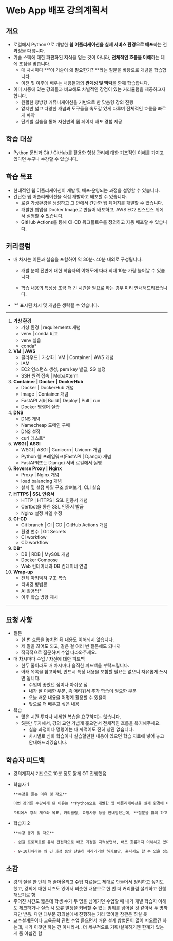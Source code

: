 # Web App 배포 강의계획서



## 개요

- 로컬에서 Python으로 개발한 **웹 어플리케이션을 실제 서비스 환경으로 배포**하는 전 과정을 다룹니다.
- 기술 스택에 대한 파편화된 지식을 얻는 것이 아니라, **전체적인 흐름을 이해**하는 데에 초점을 맞춥니다.
  - 매 차시마다 **'이 기술이 왜 필요한가?'**라는 질문을 바탕으로 개념을 학습합니다.
  - 이전 및 이후에 배우는 내용들과의 **관계성 및 맥락**을 함께 학습합니다.
- 이미 시중에 있는 강의들과 비교해도 차별적인 강점이 있는 커리큘럼을 제공하고자 합니다.
  - 원활한 양방향 커뮤니케이션을 기반으로 한 맞춤형 강의 진행
  - 얕지만 넓고 다양한 개념과 도구들을 속도감 있게 다루며 전체적인 흐름을 빠르게 파악
  - 단계별 실습을 통해 자신만의 웹 페이지 배포 경험 제공




## 학습 대상

- Python 문법과 Git / GitHub를 활용한 형상 관리에 대한 기초적인 이해를 가지고 있다면 누구나 수강할 수 있습니다.



## 학습 목표

- 현대적인 웹 어플리케이션이 개발 및 배포·운영되는 과정을 설명할 수 있습니다.
- 간단한 웹 어플리케이션을 직접 개발하고 배포할 수 있습니다.
  - 로컬 가상환경을 생성하고 그 안에서 간단한 웹 페이지를 개발할 수 있습니다.
  - 개발한 웹앱을 Docker Image로 만들어 배포하고, AWS EC2 인스턴스 위에서 실행할 수 있습니다.
  - GitHub Actions를 통해 CI-CD 워크플로우를 정의하고 자동 배포할 수 있습니다.




## 커리큘럼

- 매 차시는 이론과 실습을 포함하여 약 30분~40분 내외로 구성됩니다. 

  - 개발 분야 전반에 대한 학습자의 이해도에 따라 최대 10분 가량 늘어날 수 있습니다.

  - 학습 내용의 특성상 조금 더 긴 시간을 필요로 하는 경우 미리 안내해드리겠습니다.

- '*' 표시된 차시 및 개념은 생략될 수 있습니다.

---

1. **가상 환경**
   - 가상 환경 | requirements 개념
   - venv | conda 비교
   - venv 실습
   - conda*
2. **VM | AWS**
   - 클라우드 | 가상화 | VM | Container | AWS 개념
   - IAM
   - EC2 인스턴스 생성, pem key 발급, SG 설정
   - SSH 원격 접속 | MobaXterm
3. **Container | Docker | DockerHub**
   - Docker | DockerHub 개념
   - Image | Container 개념
   - FastAPI 서버 Build | Deploy | Pull | run
   - Docker 명령어 실습
4. **DNS**
   - DNS 개념
   - Namecheap 도메인 구매
   - DNS 설정
   - curl 테스트*
5. **WSGI | ASGI**
   - WSGI | ASGI | Gunicorn | Uvicorn 개념
   - Python 웹 프레임워크(FastAPI | Django) 개념
   - FastAPI(또는 Django) 서버 로컬에서 실행
6. **Reverse Proxy | Nginx**
   - Proxy | Nginx 개념
   - load balancing 개념
   - 설치 및 설정 파일 구조 살펴보기, CLI 실습
7. **HTTPS | SSL 인증서**
   - HTTP | HTTPS | SSL 인증서 개념
   - Certbot을 통한 SSL 인증서 발급
   - Nginx 설정 파일 수정
8. **CI-CD**
   - Git branch | CI | CD | GitHub Actions 개념
   - 환경 변수 | Git Secrets
   - CI workflow
   - CD workflow
9. **DB***
   - DB | RDB | MySQL 개념
   - Docker Compose
   - Web 컨테이너와 DB 컨테이너 연결
10. **Wrap-up**
    - 전체 아키텍쳐 구조 복습
    - 디버깅 방법론
    - AI 활용법*
    - 이후 학습 방향 제시

---



## 요청 사항

- 질문
  - 한 번 흐름을 놓치면 뒤 내용도 이해되지 않습니다.
  - 제 말을 끊어도 되고, 같은 걸 여러 번 질문해도 되니까
  - 적극적으로 질문하며 수업 따라와주세요.
- 매 차시마다 수업 / 자신에 대한 피드백
  - 한두 줄이라도 매 차시마다 솔직한 피드백을 부탁드립니다.
  - 아래 목록을 참고하되, 반드시 특정 내용을 포함할 필요는 없으니 자유롭게 쓰시면 됩니다.
    - 수업이 좋았던 점이나 아쉬운 점
    - 내가 잘 이해한 부분, 좀 어려워서 추가 학습이 필요한 부분
    - 오늘 배운 내용을 어떻게 활용할 수 있을지
    - 앞으로 더 배우고 싶은 내용
- 복습
  - 많은 시간 투자나 세세한 복습을 요구하지는 않습니다.
  - 5분만 투자해서, 강의 교안 가볍게 훑으면서 전체적인 흐름을 복기해주세요.
    - 실습 과정이나 명령어는 다 까먹어도 전혀 상관 없습니다.
    - 차시별로 심화 학습이나 실습할만한 내용이 있으면 학습 자료에 넣어 놓고 안내해드리겠습니다.



## 학습자 피드백

- 강의계획서 기반으로 10분 정도 짧게 OT 진행했음

- 학습자 1

  ```markdown
  **수강을 듣는 이유 및 각오**
  
  이번 강의를 수강하게 된 이유는 **Python으로 개발한 웹 애플리케이션을 실제 환경에 어떻게, 어떤 과정을 거쳐 배포하는지**에 대해 궁금했기 때문이다. 현재 진행 중인 *쉽길 프로젝트*가 나에게는 첫 서비스 개발 경험인데, 이를 넘어서 앞으로 다른 프로젝트를 할 때도 전체적인 흐름을 이해하고 있어야 원하는 결과물을 만들어낼 수 있을 것이라 생각했다.
  
  오티에서 강의 개요와 목표, 커리큘럼, 요청사항 등을 안내받았는데, **질문을 많이 하고 적극적으로 참여하는 것**이 가장 중요하다는 점이 인상 깊었다. 프로젝트에서 어떤 역할을 맡든, 또 어떤 진로를 선택하든, 서비스 개발의 전 과정을 이해하는 것은 필수적이기에 이번 수업 과정을 적극적으로 참여하여 한결님께 많은 것을 얻어가고 싶다.
  ```

- 학습자 2

  ```markdown
  **수강 동기 및 각오**
  
  - 쉽길 프로젝트를 통해 간접적으로 배포 과정을 지켜보면서, 배포 흐름까지 이해하고 있다면 경쟁력 있는 개발자가 될 수 있을 것이라고 생각했다.
  
  - 9-10회차라는 꽤 긴 과정 동안 단순히 따라가기만 하기보단, 혼자서도 할 수 있을 정도로 확실히 정리하고 학습하는 기간이 되고 싶다.
  ```

  

## 소감

- 강의 질을 한 단계 더 끌어올리고 수업 자료들도 제대로 만들어서 정리하고 싶기도 했고, 강의에 대한 니즈도 있어서 비슷한 내용으로 한 번 더 커리큘럼 설계하고 진행해보기로 함
- 주어진 시간도 짧은데 학생 수가 두 명을 넘어가면 수업할 때 내가 개별 학습자 이해도 체크하거나 실습 시 오류 발생을 커버할 수 있는 범위를 넘어설 것 같아서 두 명까지만 받음. 다만 대부분 강의실에서 진행하는 거라 많이들 참관은 하실 듯
- 교수설계론이나 교육공학 관련 수업 들으면서 배운 설계 방법론이 많이 떠오르긴 하는데, 내가 이것만 하는 건 아니라서.. 더 세부적으로 기획/설계하기엔 한계가 있는 게 좀 아쉽긴 함